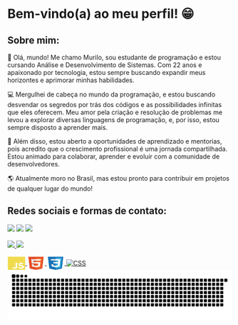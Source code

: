 # Bem-vindo(a) ao meu perfil! 😁

## Sobre mim:

👋 Olá, mundo! Me chamo Murilo, sou estudante de programação e estou cursando Análise e Desenvolvimento de Sistemas. Com 22 anos e apaixonado por tecnologia, estou sempre buscando expandir meus horizontes e aprimorar minhas habilidades.

💻 Mergulhei de cabeça no mundo da programação, e estou buscando desvendar os segredos por trás dos códigos e as possibilidades infinitas que eles oferecem. Meu amor pela criação e resolução de problemas me levou a explorar diversas linguagens de programação, e, por isso, estou sempre disposto a aprender mais.

🌟 Além disso, estou aberto a oportunidades de aprendizado e mentorias, pois acredito que o crescimento profissional é uma jornada compartilhada. Estou animado para colaborar, aprender e evoluir com a comunidade de desenvolvedores.

🌎 Atualmente moro no Brasil, mas estou pronto para contribuir em projetos de qualquer lugar do mundo!
 
## Redes sociais e formas de contato:
 
<div> 
  <a href="https://instagram.com/murilodays" target="_blank"><img src="https://img.shields.io/badge/-Instagram-%23E4405F?style=for-the-badge&logo=instagram&logoColor=white" target="_blank"></a>
  <a href="https://www.linkedin.com/in/murilodays/" target="_blank"><img src="https://img.shields.io/badge/-LinkedIn-%230077B5?style=for-the-badge&logo=linkedin&logoColor=white" target="_blank"></a>
  <a href = "mailto:contatomurilodays@gmail.com"><img src="https://img.shields.io/badge/Gmail-D14836?style=for-the-badge&logo=gmail&logoColor=white"></a>
</div>

<br>

 <div>
   <a href="https://github.com/murilodays">
   <img height="180em" src="https://github-readme-stats.vercel.app/api?username=murilodays&show_icons=true&theme=slateorange&include_all_commits=true&count_private=true"/>
   <img height="180em" src="https://github-readme-stats.vercel.app/api/top-langs/?username=murilodays&layout=compact&langs_count=6&theme=slateorange"/>
</div>
    
<div style="display: inline_block"><br>
  <img align="center" alt="Js" height="30" width="40" src="https://raw.githubusercontent.com/devicons/devicon/master/icons/javascript/javascript-plain.svg">
  <img align="center" alt="HTML" height="30" width="40" src="https://raw.githubusercontent.com/devicons/devicon/master/icons/html5/html5-original.svg">
  <img align="center" alt="CSS" height="30" width="40" src="https://raw.githubusercontent.com/devicons/devicon/master/icons/css3/css3-original.svg">
  <img align="center" alt="CSS" height="30" width="40" src="https://cdn.jsdelivr.net/gh/devicons/devicon@latest/icons/python/python-original.svg">
</div>

<div alight="center">
<img src="https://raw.githubusercontent.com/murilodays/murilodays/output/snake.svg" alt="Snake animation" />
</div>
